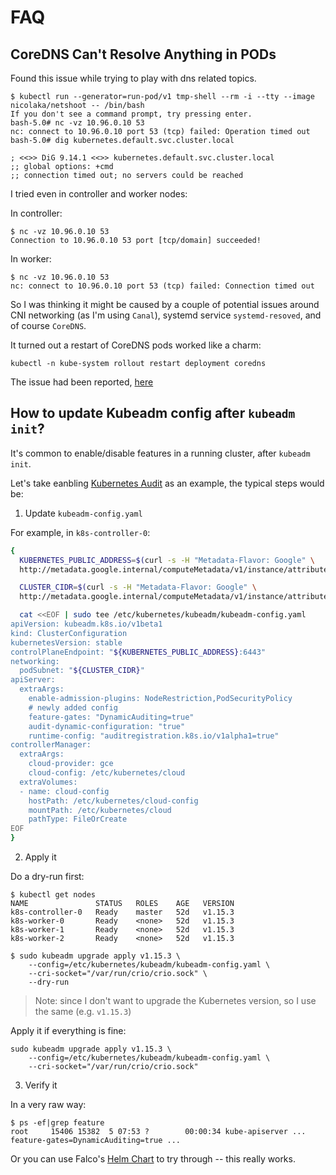 # FAQ

## CoreDNS Can't Resolve Anything in PODs

Found this issue while trying to play with dns related topics.

```
$ kubectl run --generator=run-pod/v1 tmp-shell --rm -i --tty --image nicolaka/netshoot -- /bin/bash
If you don't see a command prompt, try pressing enter.
bash-5.0# nc -vz 10.96.0.10 53
nc: connect to 10.96.0.10 port 53 (tcp) failed: Operation timed out
bash-5.0# dig kubernetes.default.svc.cluster.local

; <<>> DiG 9.14.1 <<>> kubernetes.default.svc.cluster.local
;; global options: +cmd
;; connection timed out; no servers could be reached
```

I tried even in controller and worker nodes:

In controller:

```
$ nc -vz 10.96.0.10 53
Connection to 10.96.0.10 53 port [tcp/domain] succeeded!
```

In worker:

```
$ nc -vz 10.96.0.10 53
nc: connect to 10.96.0.10 port 53 (tcp) failed: Connection timed out
```

So I was thinking it might be caused by a couple of potential issues around CNI networking (as I'm using `Canal`), systemd service `systemd-resoved`, and of course `CoreDNS`.

It turned out a restart of CoreDNS pods worked like a charm:

```
kubectl -n kube-system rollout restart deployment coredns
```

The issue had been reported, [here](https://github.com/kubernetes/kubeadm/issues/1731)


## How to update Kubeadm config after `kubeadm init`?

It's common to enable/disable features in a running cluster, after `kubeadm init`.

Let's take eanbling [Kubernetes Audit](https://kubernetes.io/docs/tasks/debug-application-cluster/audit/) as an example, the typical steps would be:

1. Update `kubeadm-config.yaml`

For example, in `k8s-controller-0`:

```sh
{
  KUBERNETES_PUBLIC_ADDRESS=$(curl -s -H "Metadata-Flavor: Google" \
  http://metadata.google.internal/computeMetadata/v1/instance/attributes/k8s-public-ip)

  CLUSTER_CIDR=$(curl -s -H "Metadata-Flavor: Google" \
  http://metadata.google.internal/computeMetadata/v1/instance/attributes/cluster-cidr)

  cat <<EOF | sudo tee /etc/kubernetes/kubeadm/kubeadm-config.yaml
apiVersion: kubeadm.k8s.io/v1beta1
kind: ClusterConfiguration
kubernetesVersion: stable
controlPlaneEndpoint: "${KUBERNETES_PUBLIC_ADDRESS}:6443"
networking:
  podSubnet: "${CLUSTER_CIDR}"
apiServer:
  extraArgs:
    enable-admission-plugins: NodeRestriction,PodSecurityPolicy
    # newly added config
    feature-gates: "DynamicAuditing=true"
    audit-dynamic-configuration: "true"
    runtime-config: "auditregistration.k8s.io/v1alpha1=true"
controllerManager:
  extraArgs:
    cloud-provider: gce
    cloud-config: /etc/kubernetes/cloud
  extraVolumes:
  - name: cloud-config
    hostPath: /etc/kubernetes/cloud-config
    mountPath: /etc/kubernetes/cloud
    pathType: FileOrCreate
EOF
}
```

2. Apply it

Do a dry-run first:

```
$ kubectl get nodes
NAME               STATUS   ROLES    AGE   VERSION
k8s-controller-0   Ready    master   52d   v1.15.3
k8s-worker-0       Ready    <none>   52d   v1.15.3
k8s-worker-1       Ready    <none>   52d   v1.15.3
k8s-worker-2       Ready    <none>   52d   v1.15.3

$ sudo kubeadm upgrade apply v1.15.3 \
    --config=/etc/kubernetes/kubeadm/kubeadm-config.yaml \
    --cri-socket="/var/run/crio/crio.sock" \
    --dry-run
```

> Note: since I don't want to upgrade the Kubernetes version, so I use the same (e.g. `v1.15.3`)

Apply it if everything is fine:

```
sudo kubeadm upgrade apply v1.15.3 \
    --config=/etc/kubernetes/kubeadm/kubeadm-config.yaml \
    --cri-socket="/var/run/crio/crio.sock"
```

3. Verify it

In a very raw way:

```
$ ps -ef|grep feature
root     15406 15382  5 07:53 ?        00:00:34 kube-apiserver ... feature-gates=DynamicAuditing=true ...
```

Or you can use Falco's [Helm Chart](https://github.com/helm/charts/blob/master/stable/falco/README.md) to try through -- this really works.
